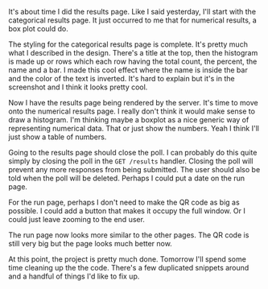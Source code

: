 It's about time I did the results page. Like I said yesterday, I'll start with
the categorical results page. It just occurred to me that for numerical results,
a box plot could do.

The styling for the categorical results page is complete. It's pretty much what
I described in the design. There's a title at the top, then the histogram is
made up or rows which each row having the total count, the percent, the name and
a bar. I made this cool effect where the name is inside the bar and the color of
the text is inverted. It's hard to explain but it's in the screenshot and I
think it looks pretty cool.

Now I have the results page being rendered by the server. It's time to move onto
the numerical results page. I really don't think it would make sense to draw a
histogram. I'm thinking maybe a boxplot as a nice generic way of representing
numerical data. That or just show the numbers. Yeah I think I'll just show a
table of numbers.

Going to the results page should close the poll. I can probably do this quite
simply by closing the poll in the `GET /results` handler. Closing the poll will
prevent any more responses from being submitted. The user should also be told
when the poll will be deleted. Perhaps I could put a date on the run page.

For the run page, perhaps I don't need to make the QR code as big as possible. I
could add a button that makes it occupy the full window. Or I could just leave
zooming to the end user.

The run page now looks more similar to the other pages. The QR code is still
very big but the page looks much better now.

At this point, the project is pretty much done. Tomorrow I'll spend some time
cleaning up the the code. There's a few duplicated snippets around and a handful
of things I'd like to fix up.
